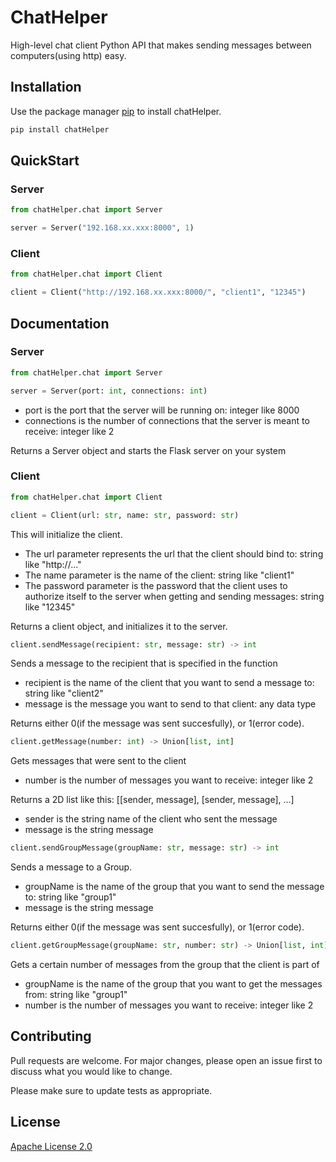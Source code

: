 # ChatHelper
High-level chat client Python API that makes sending messages between computers(using http) easy.

## Installation

Use the package manager [pip](https://pip.pypa.io/en/stable/) to install chatHelper.

```bash
pip install chatHelper
```

## QuickStart

### Server

```python
from chatHelper.chat import Server

server = Server("192.168.xx.xxx:8000", 1)
```

### Client

```python
from chatHelper.chat import Client

client = Client("http://192.168.xx.xxx:8000/", "client1", "12345")
```

## Documentation

### Server

```python
from chatHelper.chat import Server

server = Server(port: int, connections: int)
```
- port is the port that the server will be running on: integer like 8000
-  connections is the number of connections that the server is meant to receive: integer like 2

Returns a Server object and starts the Flask server on your system

### Client

```python
from chatHelper.chat import Client

client = Client(url: str, name: str, password: str)
```

This will initialize the client.
- The url parameter represents the url that the client should bind to: string like "http://..."
- The name parameter is the name of the client: string like "client1"
- The password parameter is the password that the client uses to authorize itself to the server when
          getting and sending messages: string like "12345"
          
Returns a client object, and initializes it to the server.

```python
client.sendMessage(recipient: str, message: str) -> int
```
Sends a message to the recipient that is specified in the function
- recipient is the name of the client that you want to send a message to: string like "client2"
- message is the message you want to send to that client: any data type

Returns either 0(if the message was sent succesfully), or 1(error code).

```python
client.getMessage(number: int) -> Union[list, int]
```
Gets messages that were sent to the client
- number is the number of messages you want to receive: integer like 2

Returns a 2D list like this: [[sender, message], [sender, message], ...]
- sender is the string name of the client who sent the message
- message is the string message

```python
client.sendGroupMessage(groupName: str, message: str) -> int
```
Sends a message to a Group.
- groupName is the name of the group that you want to send the message to: string like "group1"
- message is the string message

Returns either 0(if the message was sent succesfully), or 1(error code).

```python
client.getGroupMessage(groupName: str, number: str) -> Union[list, int]
```
Gets a certain number of messages from the group that the client is part of
- groupName is the name of the group that you want to get the messages from: string like "group1"
- number is the number of messages you want to receive: integer like 2


## Contributing
Pull requests are welcome. For major changes, please open an issue first to discuss what you would like to change.

Please make sure to update tests as appropriate.

## License
[Apache License 2.0](https://choosealicense.com/licenses/apache-2.0/)